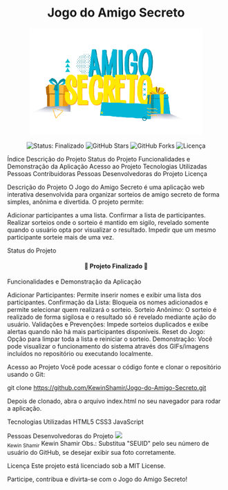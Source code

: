 <h1 align="center">Jogo do Amigo Secreto</h1> <p align="center"> <img src="assets/amigo-secreto.png" alt="Capa do Jogo do Amigo Secreto" width="400"/> </p> <p align="center"> <!-- Badges --> <img src="https://img.shields.io/static/v1?label=STATUS&message=Finalizado&color=green&style=for-the-badge" alt="Status: Finalizado"/> <img src="https://img.shields.io/github/stars/KewinShamir/Jogo-do-Amigo-Secreto?style=social" alt="GitHub Stars"/> <img src="https://img.shields.io/github/forks/KewinShamir/Jogo-do-Amigo-Secreto?style=social" alt="GitHub Forks"/> <img src="https://img.shields.io/github/license/KewinShamir/Jogo-do-Amigo-Secreto?style=for-the-badge" alt="Licença"/> </p>

Índice
Descrição do Projeto
Status do Projeto
Funcionalidades e Demonstração da Aplicação
Acesso ao Projeto
Tecnologias Utilizadas
Pessoas Contribuidoras
Pessoas Desenvolvedoras do Projeto
Licença

Descrição do Projeto
O Jogo do Amigo Secreto é uma aplicação web interativa desenvolvida para organizar sorteios de amigo secreto de forma simples, anônima e divertida.
O projeto permite:

Adicionar participantes a uma lista.
Confirmar a lista de participantes.
Realizar sorteios onde o sorteio é mantido em sigilo, revelado somente quando o usuário opta por visualizar o resultado.
Impedir que um mesmo participante sorteie mais de uma vez.

Status do Projeto
<h4 align="center"> 🚀 Projeto Finalizado 🚀 </h4>

Funcionalidades e Demonstração da Aplicação

Adicionar Participantes: Permite inserir nomes e exibir uma lista dos participantes.
Confirmação da Lista: Bloqueia os nomes adicionados e permite selecionar quem realizará o sorteio.
Sorteio Anônimo: O sorteio é realizado de forma sigilosa e o resultado só é revelado mediante ação do usuário.
Validações e Prevenções: Impede sorteios duplicados e exibe alertas quando não há mais participantes disponíveis.
Reset do Jogo: Opção para limpar toda a lista e reiniciar o sorteio.
Demonstração:
Você pode visualizar o funcionamento do sistema através dos GIFs/imagens incluídos no repositório ou executando localmente.

Acesso ao Projeto
Você pode acessar o código fonte e clonar o repositório usando o Git:

git clone https://github.com/KewinShamir/Jogo-do-Amigo-Secreto.git

Depois de clonado, abra o arquivo index.html no seu navegador para rodar a aplicação.

Tecnologias Utilizadas
HTML5
CSS3
JavaScript

Pessoas Desenvolvedoras do Projeto
<img src="https://avatars.githubusercontent.com/u/KewinShamir?v=4" width="115"><br><sub>Kewin Shamir</sub>
Kewin Shamir
Obs.: Substitua "SEUID" pelo seu número de usuário do GitHub, se desejar exibir sua foto corretamente.

Licença
Este projeto está licenciado sob a MIT License.

Participe, contribua e divirta-se com o Jogo do Amigo Secreto!
